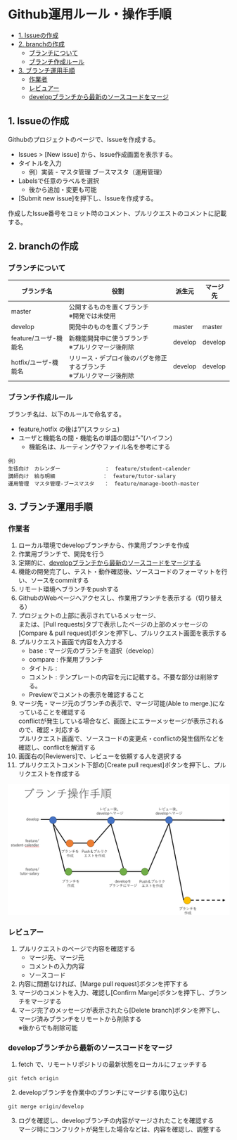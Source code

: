 # Github運用ルール・操作手順

<!-- TOC -->

- [1. Issueの作成](#1-issueの作成)
- [2. branchの作成](#2-branchの作成)
  - [ブランチについて](#ブランチについて)
  - [ブランチ作成ルール](#ブランチ作成ルール)
- [3. ブランチ運用手順](#3-ブランチ運用手順)
  - [作業者](#作業者)
  - [レビュアー](#レビュアー)
  - [developブランチから最新のソースコードをマージ](#developブランチから最新のソースコードをマージ)

<!-- /TOC -->

## 1. Issueの作成

Githubのプロジェクトのページで、Issueを作成する。  
* Issues > [New issue] から、Issue作成画面を表示する。
* タイトルを入力
  * 例）実装 - マスタ管理 ブースマスタ（運用管理）
* Labelsで任意のラベルを選択
  * 後から追加・変更も可能
* [Submit new issue]を押下し、Issueを作成する。

作成したIssue番号をコミット時のコメント、プルリクエストのコメントに記載する。

## 2. branchの作成
### ブランチについて
| ブランチ名 | 役割 | 派生元 | マージ先 |
| ---- | ---- | ---- | ---- |
| master | 公開するものを置くブランチ<br>※開発では未使用 |  |  |
| develop | 開発中のものを置くブランチ | master | master |
| feature/ユーザ-機能名 | 新機能開発中に使うブランチ<br>※プルリクマージ後削除 | develop | develop |
| hotfix/ユーザ-機能名 | リリース・デプロイ後のバグを修正するブランチ<br>※プルリクマージ後削除 | develop | develop |

### ブランチ作成ルール
ブランチ名は、以下のルールで命名する。
* feature,hotfix の後は”/”(スラッシュ)  
* ユーザと機能名の間・機能名の単語の間は”-”(ハイフン)
  * 機能名は、ルーティングやファイル名を参考にする
```
例）
生徒向け　カレンダー				：　feature/student-calender
講師向け　給与明細				：　feature/tutor-salary
運用管理　マスタ管理-ブースマスタ   ：　feature/manage-booth-master
```

## 3. ブランチ運用手順
### 作業者
1. ローカル環境でdevelopブランチから、作業用ブランチを作成
2. 作業用ブランチで、開発を行う
3. 定期的に、[developブランチから最新のソースコードをマージする](#developブランチから最新のソースコードをマージ)
4. 機能の開発完了し、テスト・動作確認後、ソースコードのフォーマットを行い、ソースをcommitする
5. リモート環境へブランチをpushする
6. GithubのWebページへアクセスし、作業用ブランチを表示する（切り替える）
7. プロジェクトの上部に表示されているメッセージ、  
または、[Pull requests]タブで表示したページの上部のメッセージの  
[Compare & pull request]ボタンを押下し、プルリクエスト画面を表示する
8. プルリクエスト画面で内容を入力する
    - base : マージ先のブランチを選択（develop）
    - compare : 作業用ブランチ
    - タイトル : 
    - コメント : テンプレートの内容を元に記載する。不要な部分は削除する。  
    - Previewでコメントの表示を確認すること
9. マージ先・マージ元のブランチの表示で、マージ可能(Able to merge.)になっていることを確認する  
  conflictが発生している場合など、画面上にエラーメッセージが表示されるので、確認・対応する  
  プルリクエスト画面で、ソースコードの変更点・conflictの発生個所などを確認し、conflictを解消する
10. 画面右の[Reviewers]で、レビューを依頼する人を選択する
11. プルリクエストコメント下部の[Create pull request]ボタンを押下し、プルリクエストを作成する

![ブランチ操作手順](./img/09_Github運用ルール・操作手順/01.png)

### レビュアー
1. プルリクエストのページで内容を確認する
    - マージ先、マージ元
    - コメントの入力内容
    - ソースコード
2. 内容に問題なければ、[Marge pull request]ボタンを押下する
3. マージのコメントを入力、確認し[Confirm Marge]ボタンを押下し、ブランチをマージする
4. マージ完了のメッセージが表示されたら[Delete branch]ボタンを押下し、マージ済みブランチをリモートから削除する  
  ※後からでも削除可能

### developブランチから最新のソースコードをマージ
1. fetch で、リモートリポジトリの最新状態をローカルにフェッチする
```
git fetch origin
```
2. developブランチを作業中のブランチにマージする(取り込む)

```
git merge origin/develop
```
3. ログを確認し、developブランチの内容がマージされたことを確認する  
   マージ時にコンフリクトが発生した場合などは、内容を確認し、調整する  
